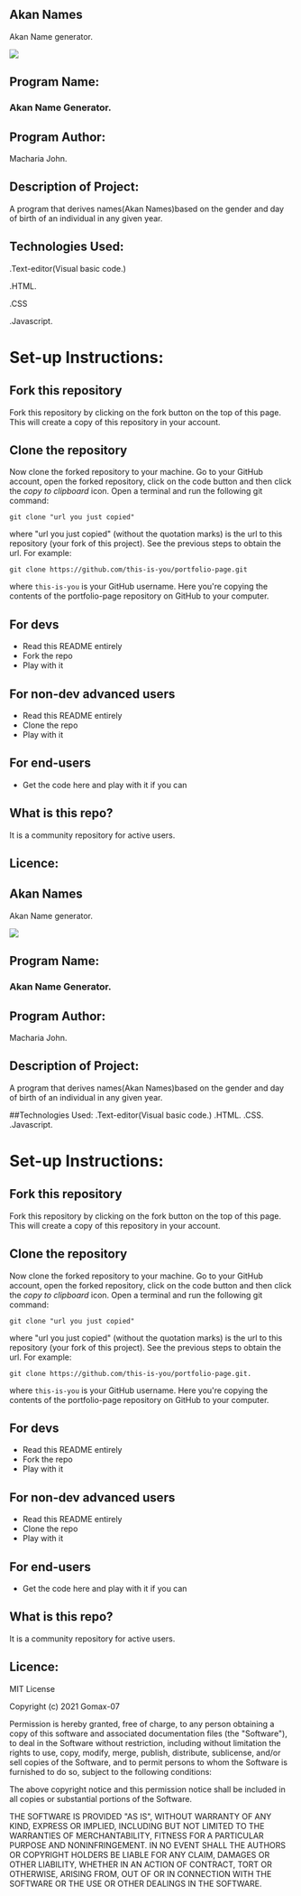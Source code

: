 ## Akan Names
Akan Name generator.

<img src = "https://github.com/Gomax-07/akan/blob/master/images/ghanawordmarkdrib.jpg"></img>

## Program Name:
###  Akan Name Generator.

## Program Author:
 Macharia John.
 
 ## Description of Project:
 
 A program that derives names(Akan Names)based on the gender and day of birth of an individual in any given year. 

## Technologies Used:

.Text-editor(Visual basic code.)

.HTML.

.CSS

.Javascript.

# Set-up Instructions:

## Fork this repository
Fork this repository by clicking on the fork button on the top of this page.
This will create a copy of this repository in your account.
## Clone the repository
Now clone the forked repository to your machine. Go to your GitHub account, open the forked repository, click on the code button and then click the _copy to clipboard_ icon.
Open a terminal and run the following git command:
```
git clone "url you just copied"
```
where "url you just copied" (without the quotation marks) is the url to this repository (your fork of this project). See the previous steps to obtain the url.
For example:
```
git clone https://github.com/this-is-you/portfolio-page.git
```
where `this-is-you` is your GitHub username. Here you're copying the contents of the portfolio-page repository on GitHub to your computer.

## For devs
 - Read this README entirely
 - Fork the repo
 - Play with it

## For non-dev advanced users
 - Read this README entirely
 - Clone the repo
 - Play with it

## For end-users
 - Get the code here and play with it if you can

## What is this repo?
It is a community repository for active users.


## Licence:
## Akan Names
Akan Name generator.

<img src = "https://github.com/Gomax-07/akan/blob/master/images/ghanawordmarkdrib.jpg"></img>

## Program Name:
###  Akan Name Generator.

## Program Author:
 Macharia John.
 
 ## Description of Project:
 
 A program that derives names(Akan Names)based on the gender and day of birth of an individual in any given year. 

##Technologies Used:
.Text-editor(Visual basic code.)
.HTML.
.CSS.
.Javascript.

# Set-up Instructions:

## Fork this repository
Fork this repository by clicking on the fork button on the top of this page.
This will create a copy of this repository in your account.
## Clone the repository
Now clone the forked repository to your machine. Go to your GitHub account, open the forked repository, click on the code button and then click the _copy to clipboard_ icon.
Open a terminal and run the following git command:
```
git clone "url you just copied"
```
where "url you just copied" (without the quotation marks) is the url to this repository (your fork of this project). See the previous steps to obtain the url.
For example:
```
git clone https://github.com/this-is-you/portfolio-page.git.
```
where `this-is-you` is your GitHub username. Here you're copying the contents of the portfolio-page repository on GitHub to your computer.

## For devs
 - Read this README entirely
 - Fork the repo
 - Play with it

## For non-dev advanced users
 - Read this README entirely
 - Clone the repo
 - Play with it

## For end-users
 - Get the code here and play with it if you can

## What is this repo?
It is a community repository for active users.


## Licence:
MIT License

Copyright (c) 2021 Gomax-07

Permission is hereby granted, free of charge, to any person obtaining a copy
of this software and associated documentation files (the "Software"), to deal
in the Software without restriction, including without limitation the rights
to use, copy, modify, merge, publish, distribute, sublicense, and/or sell
copies of the Software, and to permit persons to whom the Software is
furnished to do so, subject to the following conditions:

The above copyright notice and this permission notice shall be included in all
copies or substantial portions of the Software.

THE SOFTWARE IS PROVIDED "AS IS", WITHOUT WARRANTY OF ANY KIND, EXPRESS OR
IMPLIED, INCLUDING BUT NOT LIMITED TO THE WARRANTIES OF MERCHANTABILITY,
FITNESS FOR A PARTICULAR PURPOSE AND NONINFRINGEMENT. IN NO EVENT SHALL THE
AUTHORS OR COPYRIGHT HOLDERS BE LIABLE FOR ANY CLAIM, DAMAGES OR OTHER
LIABILITY, WHETHER IN AN ACTION OF CONTRACT, TORT OR OTHERWISE, ARISING FROM,
OUT OF OR IN CONNECTION WITH THE SOFTWARE OR THE USE OR OTHER DEALINGS IN THE
SOFTWARE.








